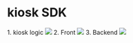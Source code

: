 <h1> kiosk SDK </h1>
1. kiosk logic
<img src = https://github.com/now1256/kiostBack/assets/94968792/679e7359-1c40-41e0-8041-a1d92cb08231>
2. Front 
<img src = https://github.com/now1256/Seminar/assets/94968792/6b94423c-0505-4791-8fe2-8821d3b60834>
3. Backend
<img src = https://github.com/now1256/Seminar/assets/94968792/75552696-13f8-4ee1-aa2e-531e6bc5eda1>
